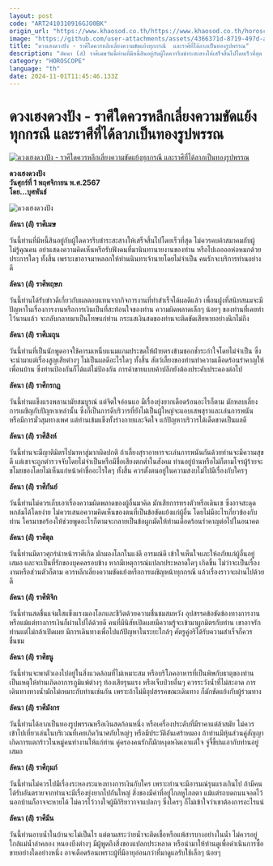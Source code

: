 ```yaml
---
layout: post
code: "ART2410310916GJO0BK"
origin_url: "https://www.khaosod.co.th/https://www.khaosod.co.th/horoscope/news_9482380"
image: "https://github.com/user-attachments/assets/4366371d-8719-497d-adce-193bffb07af7"
title: "ดวงเฮงดวงปัง - ราศีใดควรหลีกเลี่ยงความขัดแย้งทุกกรณี  และราศีที่ได้ลาภเป็นทองรูปพรรณ"
description: "ลัคนา (ลั) ราศีเมษวันนี้ท่านที่มีหนี้สินอยู่กับผู้ใดควรรีบชำระสะสางให้เสร็จสิ้นไปโดยเร็วที่สุด ไม่ควรคบค้าสมาคมกับผู้ไม่รู้คุณคน อย่าแสดงความคิดเห็น"
category: "HOROSCOPE"
language: "th"
date: 2024-11-01T11:45:46.133Z
---
```


# ดวงเฮงดวงปัง - ราศีใดควรหลีกเลี่ยงความขัดแย้งทุกกรณี  และราศีที่ได้ลาภเป็นทองรูปพรรณ

[![ดวงเฮงดวงปัง - ราศีใดควรหลีกเลี่ยงความขัดแย้งทุกกรณี  และราศีที่ได้ลาภเป็นทองรูปพรรณ](https://www.khaosod.co.th/wpapp/uploads/2024/10/kkk-6.jpg "ดวงเฮงดวงปัง - ราศีใดควรหลีกเลี่ยงความขัดแย้งทุกกรณี  และราศีที่ได้ลาภเป็นทองรูปพรรณ")](https://www.khaosod.co.th/wpapp/uploads/2024/10/kkk-6.jpg)

**ดวงเฮงดวงปัง**  
**วันศุกร์ที่ 1 พฤศจิกายน พ.ศ.2567**  
**โดย…บุศพันธ์**

![ดวงเฮงดวงปัง](https://www.khaosod.co.th/wpapp/uploads/2024/10/mmm-7.jpg)

**ลัคนา (ลั) ราศีเมษ**

วันนี้ท่านที่มีหนี้สินอยู่กับผู้ใดควรรีบชำระสะสางให้เสร็จสิ้นไปโดยเร็วที่สุด ไม่ควรคบค้าสมาคมกับผู้ไม่รู้คุณคน อย่าแสดงความคิดเห็นหรือรับฟังคนที่มานินทานายงานของท่าน หรือไปเออออห่อหมกด้วยประการใดๆ ทั้งสิ้น เพราะเขาอาจมาหลอกให้ท่านนินทาเจ้านายโดยไม่จำเป็น คนรักจะบริการท่านอย่างดี

**ลัคนา (ลั) ราศีพฤษภ**

วันนี้ท่านได้รับข่าวดีเกี่ยวกับผลตอบแทนจากกิจการงานที่ทำสำเร็จได้ผลดีแล้ว เพื่อนฝูงที่สนิทสนมจะมีปัญหาในเรื่องการงานหรือการเงินเป็นที่สะท้อนใจของท่าน ความผิดพลาดเล็กๆ น้อยๆ ของท่านที่เคยทำไว้นานแล้ว จะกลับกลายมาเป็นโทษแก่ท่าน กระแสเงินสดของท่านจะติดขัดเสียหายอย่างนึกไม่ถึง

**ลัคนา (ลั) ราศีเมถุน**

วันนี้ท่านที่เป็นนักพูดอาจใช้คารมเหน็บแนมแกมประชดให้ฝ่ายตรงข้ามชอกช้ำระกำใจโดยไม่จำเป็น ซึ่งจะนำมาแต่เรื่องสูญเสียต่างๆ ไม่เป็นผลดีอะไรใดๆ ทั้งสิ้น สัตว์เลี้ยงของท่านทำความเดือดร้อนรำคาญให้เพื่อนบ้าน ซึ่งท่านป้องกันก็ได้แต่ไม่ป้องกัน การค้าขายแบบค้าปลีกยังต้องประคับประคองต่อไป

**ลัคนา (ลั) ราศีกรกฎ**

วันนี้ท่านแข็งแรงพลานามัยสมบูรณ์ แต่จิตใจอ่อนแอ มีเรื่องยุ่งยากเดือดร้อนอะไรก็ตาม มักหลบเลี่ยงการเผชิญกับปัญหาเหล่านั้น ซึ่งก็เป็นการดีบริวารที่ยังไม่เป็นผู้ใหญ่จะแอบเสพสุราและเล่นการพนัน หรือมีการมั่วสุมทางเพศ แต่ท่านเข้มแข็งทั้งร่างกายและจิตใจ แก้ปัญหาบริวารได้เด็ดขาดเป็นผลดี

**ลัคนา (ลั) ราศีสิงห์**

วันนี้ท่านจะมีญาติมิตรไปมาหาสู่มากผิดปกติ ถ้าเลี้ยงสุราอาหารจะเล่นการพนันกันด้วยท่านจะมีความสุขดี แต่เขาจะถูกตำรวจจับโดยไม่จำเป็นหรือมีชื่อเสียงตกต่ำในสังคม ท่านอยู่บ้านหรือไม่ก็ตามโจรผู้ร้ายจะขโมยของโดยไม่เห็นแก่หน้าค่าชื่ออะไรใดๆ ทั้งสิ้น ควรตั้งตนอยู่ในความสงบไม่ไปมีเรื่องกับใครๆ

**ลัคนา (ลั) ราศีกันย์**

วันนี้ท่านไม่ควรเก็บเอาเรื่องความผิดพลาดของผู้อื่นมาคิด มักเสียการทรงตัวหรือเดินเซ ซึ่งอาจสะดุดหกล้มได้โดยง่าย ไม่ควรเสนอความคิดเห็นของตนที่เป็นข้อขัดแย้งแก่ผู้อื่น โดยไม่มีอะไรเกี่ยวข้องกับท่าน ใครมาขอร้องให้ช่วยพูดอะไรก็ตามจะกลายเป็นข้อผูกมัดให้ท่านเดือดร้อนรำคาญต่อไปในอนาคต

**ลัคนา (ลั) ราศีตุล**

วันนี้ท่านมีดาวศุกร์นำหน้าราศีเกิด มักมองโลกในแง่ดี อารมณ์ดี เข้าใจเห็นใจและให้อภัยแก่ผู้อื่นอยู่เสมอ และจะเป็นที่รักของบุคคลรอบข้าง หากมีเหตุการณ์แปลกประหลาดใดๆ เกิดขึ้น ไม่ว่าจะเป็นเรื่องงานหรือส่วนตัวก็ตาม ควรหลีกเลี่ยงความขัดแย้งหรือการเผชิญหน้าทุกกรณี แล้วเรื่องราวจะผ่านไปด้วยดี

**ลัคนา (ลั) ราศีพิจิก**

วันนี้ท่านสดชื่นแจ่มใสแข็งแรงมองโลกและชีวิตด้วยความชื่นชมสมหวัง อุปสรรคข้อขัดข้องทางการงานหรือแม้แต่ทางการเงินก็ผ่านไปได้ด้วยดี คนที่มีนิสัยเปิดเผยมีความรู้จะเข้ามาผูกมิตรกับท่าน เขาอาจรักท่านแต่ไม่กล้าเปิดเผย มีการเดินทางเพื่อไปแก้ปัญหาในระยะใกล้ๆ ศัตรูคู่อริได้รับความสำเร็จก็ควรชื่นชม

**ลัคนา (ลั) ราศีธนู**

วันนี้ท่านจะพาตัวเองไปอยู่ในสิ่งแวดล้อมที่ไม่เหมาะสม หรือบริโภคอาหารที่เป็นพิษกับธาตุของท่าน เป็นเหตุให้ท่านเกิดอาการภูมิแพ้ต่างๆ ท้องเสียรุนแรง หรือเจ็บป่วยอื่นๆ ควรระวังน้ำที่ไม่สะอาด การเดินทางทางน้ำมักไม่เหมาะกับท่านเช่นกัน เพราะถ้าไม่มีอุปสรรคขณะเดินทาง ก็มักขัดแย้งกับผู้ร่วมทาง

**ลัคนา (ลั) ราศีมังกร**

วันนี้ท่านได้ลาภเป็นทองรูปพรรณหรือเงินสดก้อนหนึ่ง หรือเครื่องประดับที่มีราคาแต่ล้าสมัย ไม่ควรเข้าไปเที่ยวเล่นในบริเวณที่เคยเกิดวินาศภัยใหญ่ๆ หรือมีประวัติอันเศร้าหมอง ถ้าท่านมีหุ้นส่วนคู่สัญญาเกิดการแตกร้าวในหมู่คนทำงานให้แก่ท่าน คู่ครองคนรักก็มักหงุดหงิดเอาแต่ใจ จู่จี้ขี้บ่นเอากับท่านอยู่เสมอ

**ลัคนา (ลั) ราศีกุมภ์**

วันนี้ท่านไม่ควรไปมีเรื่องระหองระแหงทางการเงินกับใคร เพราะท่านจะมีอารมณ์รุนแรงเกินไป ถ้ามีคนได้รับอันตรายจากท่านจะมีเรื่องยุ่งยากไปกันใหญ่ สิ่งของมีค่าที่อยู่ไกลหูไกลตา แม้แต่รถบดถนนจอดไว้นอกบ้านก็อาจจะหายได้ ไม่ควรไว้วางใจผู้มีกิริยาวาจาแปลกๆ ซึ่งใครๆ ก็ไม่เข้าใจว่าเขาต้องการอะไรแน่

**ลัคนา (ลั) ราศีมีน**

วันนี้ท่านอาบน้ำในบ้านจะไม่เป็นไร แต่ตามสระว่ายน้ำจะติดเชื้อหรือแพ้สารบางอย่างในน้ำ ไม่ควรอยู่ใกล้แม่น้ำลำคลอง หนองบึงต่างๆ มีผู้พูดถึงสิ่งของแปลกประหลาด หรือนำมาให้ท่านดูเพื่อดำเนินการซื้อขายอย่างใดอย่างหนึ่ง อาจเดือดร้อนเพราะผู้ที่มีอายุอ่อนกว่าที่มาดูแลรับใช้เล็กๆ น้อยๆ